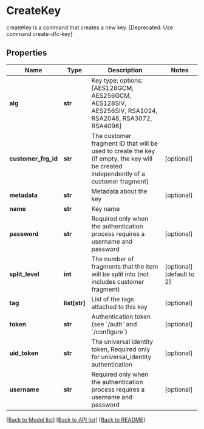 # CreateKey

createKey is a command that creates a new key. [Deprecated: Use command create-dfc-key]
## Properties
Name | Type | Description | Notes
------------ | ------------- | ------------- | -------------
**alg** | **str** | Key type; options: [AES128GCM, AES256GCM, AES128SIV, AES256SIV, RSA1024, RSA2048, RSA3072, RSA4096] | 
**customer_frg_id** | **str** | The customer fragment ID that will be used to create the key (if empty, the key will be created independently of a customer fragment) | [optional] 
**metadata** | **str** | Metadata about the key | [optional] 
**name** | **str** | Key name | 
**password** | **str** | Required only when the authentication process requires a username and password | [optional] 
**split_level** | **int** | The number of fragments that the item will be split into (not includes customer fragment) | [optional] [default to 2]
**tag** | **list[str]** | List of the tags attached to this key | [optional] 
**token** | **str** | Authentication token (see &#x60;/auth&#x60; and &#x60;/configure&#x60;) | [optional] 
**uid_token** | **str** | The universal identity token, Required only for universal_identity authentication | [optional] 
**username** | **str** | Required only when the authentication process requires a username and password | [optional] 

[[Back to Model list]](../README.md#documentation-for-models) [[Back to API list]](../README.md#documentation-for-api-endpoints) [[Back to README]](../README.md)


